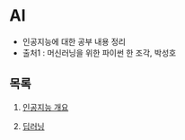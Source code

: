 # AI
- 인공지능에 대한 공부 내용 정리
- 출처1 : 머신러닝을 위한 파이썬 한 조각, 박성호

## 목록
  1. [인공지능 개요](./AI_overview.md)

  2. [딥러닝](./DeapLearning.md)
